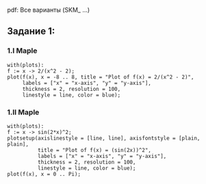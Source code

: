 pdf: Все варианты (SKM_ ...)

## Задание 1: 

### 1.I Maple
```maple
with(plots):
f := x -> 2/(x^2 - 2);
plot(f(x), x = -8 .. 8, title = "Plot of f(x) = 2/(x^2 - 2)", 
     labels = ["x" = "x-axis", "y" = "y-axis"], 
     thickness = 2, resolution = 100, 
     linestyle = line, color = blue);
```

### 1.II Maple

```maple
with(plots):
f := x -> sin(2*x)^2;
plotsetup(axislinestyle = [line, line], axisfontstyle = [plain, plain], 
          title = "Plot of f(x) = (sin(2x))^2", 
          labels = ["x" = "x-axis", "y" = "y-axis"], 
          thickness = 2, resolution = 100, 
          linestyle = line, color = blue);
plot(f(x), x = 0 .. Pi);
```
